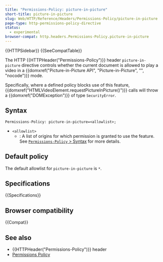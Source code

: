 ```yaml
---
title: "Permissions-Policy: picture-in-picture"
short-title: picture-in-picture
slug: Web/HTTP/Reference/Headers/Permissions-Policy/picture-in-picture
page-type: http-permissions-policy-directive
status:
  - experimental
browser-compat: http.headers.Permissions-Policy.picture-in-picture
---
```


{{HTTPSidebar}} {{SeeCompatTable}}

The HTTP {{HTTPHeader("Permissions-Policy")}} header `picture-in-picture` directive controls whether the current document is allowed to play a video in a {{domxref("Picture-in-Picture API", "Picture-in-Picture", "", "nocode")}} mode.

Specifically, where a defined policy blocks use of this feature, {{domxref("HTMLVideoElement.requestPictureInPicture()")}} calls will throw a {{domxref("DOMException")}} of type `SecurityError`.

## Syntax

```http
Permissions-Policy: picture-in-picture=<allowlist>;
```

- `<allowlist>`
  - : A list of origins for which permission is granted to use the feature. See [`Permissions-Policy` > Syntax](/en-US/docs/Web/HTTP/Reference/Headers/Permissions-Policy#syntax) for more details.

## Default policy

The default allowlist for `picture-in-picture` is `*`.

## Specifications

{{Specifications}}

## Browser compatibility

{{Compat}}

## See also

- {{HTTPHeader("Permissions-Policy")}} header
- [Permissions Policy](/en-US/docs/Web/HTTP/Guides/Permissions_Policy)
